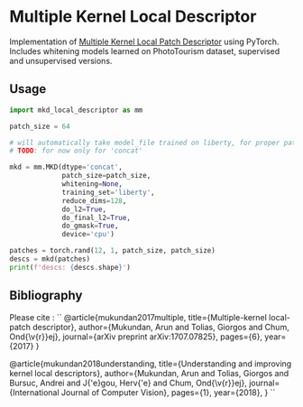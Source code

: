 # Multiple Kernel Local Descriptor

Implementation of [Multiple Kernel Local Patch Descriptor](https://arxiv.org/abs/1707.07825) using PyTorch.
Includes whitening models learned on PhotoTourism dataset, supervised and unsupervised versions.

## Usage
```python
import mkd_local_descriptor as mm

patch_size = 64

# will automatically take model_file trained on liberty, for proper patch_size, else closest.
# TODO: for now only for 'concat'

mkd = mm.MKD(dtype='concat',
             patch_size=patch_size,
             whitening=None,
             training_set='liberty',
             reduce_dims=128,
             do_l2=True,
             do_final_l2=True,
             do_gmask=True,
             device='cpu')

patches = torch.rand(12, 1, patch_size, patch_size)
descs = mkd(patches)
print(f'descs: {descs.shape}')

```

## Bibliography
  Please cite :
  ``
  @article{mukundan2017multiple,
    title={Multiple-kernel local-patch descriptor},
    author={Mukundan, Arun and Tolias, Giorgos and Chum, Ond{\v{r}}ej},
    journal={arXiv preprint arXiv:1707.07825},
    pages={6},
    year={2017}
  }

  @article{mukundan2018understanding,
    title={Understanding and improving kernel local descriptors},
    author={Mukundan, Arun and Tolias, Giorgos and Bursuc, Andrei and J{\'e}gou, Herv{\'e} and Chum, Ond{\v{r}}ej},
    journal={International Journal of Computer Vision},
    pages={1},
    year={2018},
  }
  ``
